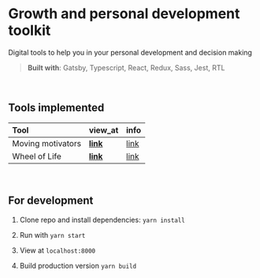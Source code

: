 # Growth and personal development toolkit

Digital tools to help you in your personal development and decision making

> <b>Built with</b>: Gatsby, Typescript, React, Redux, Sass, Jest, RTL

&nbsp;

## Tools implemented

Tool | view_at  | info
:--- | :--- | :--- |
Moving motivators |  [**link**](https://growth-toolkit.netlify.app/moving-motivators)  | [link](https://management30.com/practice/moving-motivators/)
Wheel of Life |  [**link**](https://growth-toolkit.netlify.app/wheel-of-life)  | [link](https://www.mindtools.com/pages/article/newHTE_93.htm)

&nbsp;

## For development

1. Clone repo and install dependencies: `yarn install`

2. Run with `yarn start`

3. View at `localhost:8000`

4. Build production version `yarn build`